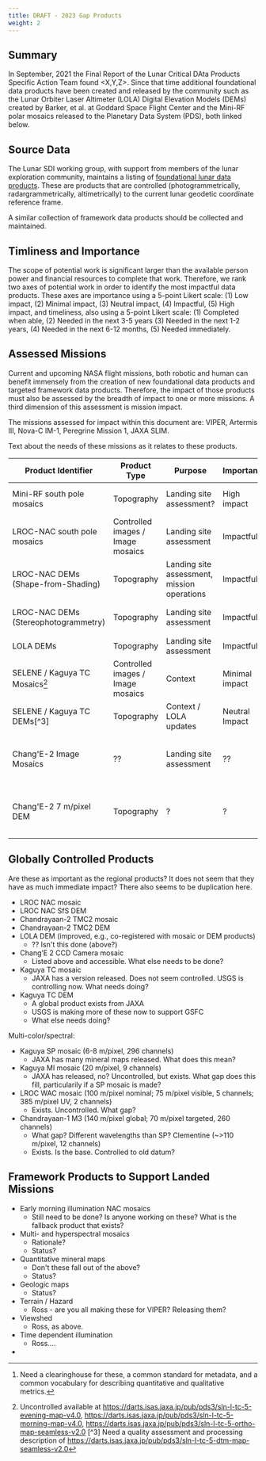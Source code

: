 ```yaml
---
title: DRAFT - 2023 Gap Products
weight: 2
---
```


## Summary
In September, 2021 the Final Report of the Lunar Critical DAta Products Specific Action Team found <X,Y,Z>. Since that time additional foundational data products have been created and released by the community such as the Lunar Orbiter Laser Altimeter (LOLA) Digital Elevation Models (DEMs) created by Barker, et al. at Goddard Space Flight Center and the Mini-RF polar mosaics released to the Planetary Data System (PDS), both linked below.

## Source Data
The Lunar SDI working group, with support from members of the lunar exploration community, maintains a listing of [foundational lunar data products](https://fdp.astrogeology.usgs.gov/fdp/moon/). These are products that are controlled (photogrammetrically, radargrammetrically, altimetrically) to the current lunar geodetic coordinate reference frame.

A similar collection of framework data products should be collected and maintained.

## Timliness and Importance
The scope of potential work is significant larger than the available person power and financial resources to complete that work. Therefore, we rank two axes of potential work in order to identify the most impactful data products. These axes are importance using a 5-point Likert scale: (1) Low impact, (2) Minimal impact, (3) Neutral impact, (4) Impactful, (5) High impact, and timeliness, also using a 5-point Likert scale: (1) Completed when able, (2) Needed in the next 3-5 years (3) Needed in the next 1-2 years, (4) Needed in the next 6-12 months, (5) Needed immediately.

## Assessed Missions
Current and upcoming NASA flight missions, both robotic and human can benefit immensely from the creation of new foundational data products and targeted framework data products. Therefore, the impact of those products must also be assessed by the breadth of impact to one or more missions. A third dimension of this assessment is mission impact. 

The missions assessed for impact within this document are: VIPER, Artermis III, Nova-C IM-1, Peregrine Mission 1, JAXA SLIM.

Text about the needs of these missions as it relates to these products.

| Product Identifier | Product Type | Purpose | Importance | Timeliness | Impacted Missions | Availability | In creation? | 
| ------------------ | ------------ | ------- | ---------- | ---------- | ----------------- | ------------ | ------------ | 
| Mini-RF south pole mosaics| Topography | Landing site assessment? | High impact | Available now | ?? |  https://pds-geosciences.wustl.edu/lro/lro-l-mrflro-4-cdr-v1/lromrf_0005/data/sar/mosaics/ | Delivered; Mini-RF Team |
| LROC-NAC south pole mosaics | Controlled images / Image mosaics | Landing site assessment | Impactful | ?? | Continually adding more? | | USGS? |
| LROC-NAC DEMs (Shape-from-Shading) | Topography | Landing site assessment, mission operations | Impactful | ?? | ? | | NASA Ames? |
| LROC-NAC DEMs (Stereophotogrammetry) | Topography | Landing site assessment | Impactful | ?? | ? | | LROC Team, others?[^1] |
| LOLA DEMs | Topography | Landing site assessment | Impactful | Available now | ?? | https://pgda.gsfc.nasa.gov/products/78 / https://doi.org/10.1016/j.pss.2020.105119| Delivered; GSFC |
| SELENE / Kaguya TC Mosaics[^2] | Controlled images / Image mosaics | Context |  Minimal impact | Completed when able | ?? | ?? | USGS |
| SELENE / Kaguya TC DEMs[^3] | Topography | Context / LOLA updates | Neutral Impact | Needed in the next 1-2 years | LOLA | ?? | USGS | 
| Chang'E-2 Image Mosaics | ?? | Landing site assessment | ?? | ?? | ?? |  GRAS Lunar and Planetary Data Release System | Completed (No ARD / challenging to discover?) |
| Chang'E-2 7 m/pixel DEM | Topography | ? | ? | Available Now | ?? | GRAS Lunar and Planetary Data Release System | Completed (No ARD / challenging to discover?) |

## Globally Controlled Products
Are these as important as the regional products? It does not seem that they have as much immediate impact? There also seems to be duplication here.

- LROC NAC mosaic
- LROC NAC SfS DEM
- Chandrayaan-2 TMC2 mosaic
- Chandrayaan-2 TMC2 DEM
- LOLA DEM (improved, e.g., co-registered with mosaic or DEM products)
  - ?? Isn't this done (above?)
- Chang’E 2 CCD Camera mosaic
  - Listed above and accessible. What else needs to be done?
- Kaguya TC mosaic
  - JAXA has a version released. Does not seem controlled. USGS is controlling now. What needs doing?
- Kaguya TC DEM
  - A global product exists from JAXA
  - USGS is making more of these now to support GSFC
  - What else needs doing?

Multi-color/spectral:
- Kaguya SP mosaic (6-8 m/pixel, 296 channels)
  - JAXA has many mineral maps released. What does this mean?
- Kaguya MI mosaic (20 m/pixel, 9 channels)
  - JAXA has released, no? Uncontrolled, but exists. What gap does this fill, particularily if a SP mosaic is made?
- LROC WAC mosaic (100 m/pixel nominal; 75 m/pixel visible, 5 channels; 385 m/pixel UV, 2 channels)
  - Exists. Uncontrolled. What gap?
- Chandrayaan-1 M3 (140 m/pixel global; 70 m/pixel targeted, 260 channels)
  - What gap? Different wavelengths than SP?
Clementine (~>110 m/pixel, 12 channels)
  - Exists. Is the base. Controlled to old datum?

## Framework Products to Support Landed Missions

- Early morning illumination NAC mosaics
  - Still need to be done? Is anyone working on these? What is the fallback product that exists?
- Multi- and hyperspectral mosaics
  - Rationale?
  - Status?
- Quantitative mineral maps
  - Don't these fall out of the above?
  - Status?
- Geologic maps
  - Status?
- Terrain / Hazard
  - Ross - are you all making these for VIPER? Releasing them?
- Viewshed
  - Ross, as above.
- Time dependent illumination
  - Ross....
- 

[^1]: Need a clearinghouse for these, a common standard for metadata, and a common vocabulary for describing quantitative and qualitative metrics.
[^2]: Uncontrolled available at https://darts.isas.jaxa.jp/pub/pds3/sln-l-tc-5-evening-map-v4.0, https://darts.isas.jaxa.jp/pub/pds3/sln-l-tc-5-morning-map-v4.0, https://darts.isas.jaxa.jp/pub/pds3/sln-l-tc-5-ortho-map-seamless-v2.0
[^3] Need a quality assessment and processing description of https://darts.isas.jaxa.jp/pub/pds3/sln-l-tc-5-dtm-map-seamless-v2.0